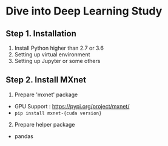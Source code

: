 # Dive into Deep Learning Study


## Step 1. Installation
 1. Install Python higher than 2.7 or 3.6
 2. Setting up virtual environment
 3. Setting up Jupyter or some others


## Step 2. Install MXnet
  1. Prepare 'mxnet' package
   - GPU Support : https://pypi.org/project/mxnet/
   - `pip install mxnet-{cuda version}`
  2. Prepare helper package
   - pandas 